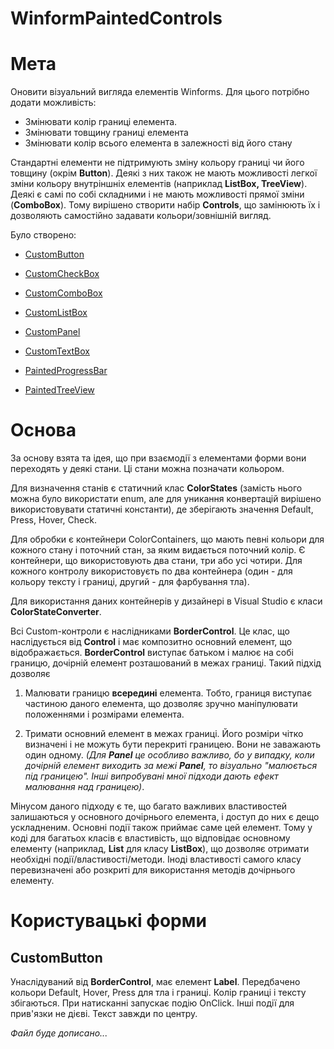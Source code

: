 # WinformPaintedControls

# Мета

Оновити візуальний вигляда елементів Winforms. Для цього потрібно додати можливість:

<ul>
    <li>Змінювати колір границі елемента.
    <li>Змінювати товщину границі елемента
    <li>Змінювати колір всього елемента в залежності від його стану
</ul>

Стандартні елементи не підтримують зміну кольору границі чи його товщину (окрім <b color="blue">Button</b>). Деякі з них також не мають можливості легкої зміни кольору внутріншніх елементів (наприклад <b>ListBox, TreeView</b>). Деякі є самі по собі складними і не мають можливості прямої зміни (<b>ComboBox</b>). Тому вирішено створити набір <b>Controls</b>, що замінюють їх і дозволяють самостійно задавати кольори/зовнішній вигляд.

Було створено:

- [CustomButton](#CustomButton)

- [CustomCheckBox](#CustomCheckBox)

- [CustomComboBox](#CustomComboBox)

- [CustomListBox](#CustomListBox)

- [CustomPanel](#CustomPanel)

- [CustomTextBox](#CustomTextBox)

- [PaintedProgressBar](#PaintedProgressBar)

- [PaintedTreeView](#PaintedTreeView)

# Основа

За основу взята та ідея, що при взаємодії з елементами форми вони переходять у деякі стани. Ці стани можна позначати кольором.

Для визначення станів є статичний клас **ColorStates** (замість нього можна було використати enum, але для уникання конвертацій вирішено використовувати статичні константи), де зберігають значення Default, Press, Hover, Check. 

Для обробки є контейнери ColorContainers, що мають певні кольори для кожного стану і поточний стан, за яким видається поточний колір. Є контейнери, що використовують два стани, три або усі чотири. Для кожного контролу використовуєть по два контейнера  (один - для кольору тексту і границі, другий - для фарбування тла).

Для використання даних контейнерів у дизайнері в Visual Studio є класи **ColorStateConverter**.

Всі Custom-контроли є наслідниками **BorderControl**. Це клас, що наслідується від **Control** і має композитно основний елемент, що відображається. **BorderControl** виступає батьком і малює на собі границю, дочірній елемент розташований в межах границі. Такий підхід дозволяє

1. Малювати границю **всередині** елемента. Тобто, границя виступає частиною даного елемента, що дозволяє зручно маніпулювати положеннями і розмірами елемента.

2. Тримати основний елемент в межах границі. Його розміри чітко визначені і не можуть бути перекриті границею. Вони не заважають один одному. *(Для **Panel** це особливо важливо, бо у випадку, коли дочірній елемент виходить за межі **Panel**, то візуально "малюється під границею". Інші випробувані мної підходи дають ефект малювання над границею)*.

Мінусом даного підходу є те, що багато важливих властивостей залишаються у основного дочірнього елемента, і доступ до них є дещо ускладненим. Основні події також приймає саме цей елемент. Тому у коді для багатьох класів є властивість, що відповідає основному елементу (наприклад, **List** для класу **ListBox**), що дозволяє отримати необхідні події/властивості/методи. Іноді властивості самого класу перевизначені або розкриті для використання методів дочірнього елементу.

# Користувацькі форми

## CustomButton

Унаслідуваний від **BorderControl**, має елемент **Label**. Передбачено кольори Default, Hover, Press для тла і границі. Колір границі і тексту збігаються. При натисканні запускає подію OnClick. Інші події для прив'язки не дієві. Текст завжди по центру.

*Файл буде дописано...*




